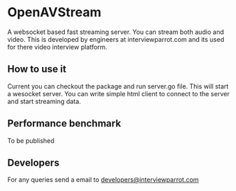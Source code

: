 # OpenAVStream
A websocket based fast streaming server. You can stream both audio and video.
This is developed by engineers at interviewparrot.com and its used for there video interview platform.

## How to use it
Current you can checkout the package and run server.go file. This will start a wesocket server.
You can write simple html client to connect to the server and start streaming data.

## Performance benchmark
To be published

## Developers
For any queries send a email to developers@interviewparrot.com

